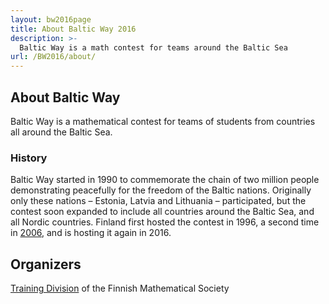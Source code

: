 ```yaml
---
layout: bw2016page
title: About Baltic Way 2016
description: >-
  Baltic Way is a math contest for teams around the Baltic Sea
url: /BW2016/about/
---
```


## About Baltic Way

Baltic Way is a mathematical contest for teams of students
from countries all around the Baltic Sea.

### History

Baltic Way started in 1990 to commemorate the chain of two million
people demonstrating peacefully for the freedom of the Baltic
nations. Originally only these nations – Estonia, Latvia and Lithuania
– participated, but the contest soon expanded to include all countries
around the Baltic Sea, and all Nordic countries. Finland first hosted
the contest in 1996, a second time in [2006](/BW2006/), and is hosting
it again in 2016.

## Organizers

[Training Division](/english/) of the Finnish Mathematical Society

